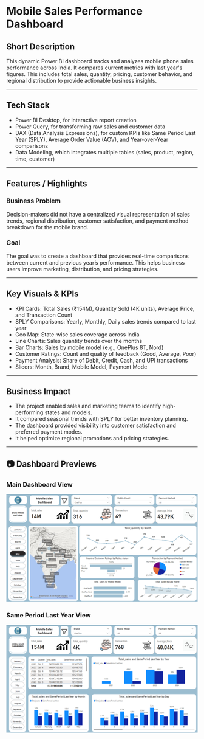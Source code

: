 # Mobile Sales Performance Dashboard 

## Short Description
This dynamic Power BI dashboard tracks and analyzes mobile phone sales performance across India. It compares current metrics with last year's figures. This includes total sales, quantity, pricing, customer behavior, and regional distribution to provide actionable business insights.

---

## Tech Stack  
- Power BI Desktop, for interactive report creation  
- Power Query, for transforming raw sales and customer data  
- DAX (Data Analysis Expressions), for custom KPIs like Same Period Last Year (SPLY), Average Order Value (AOV), and Year-over-Year comparisons  
- Data Modeling, which integrates multiple tables (sales, product, region, time, customer)

---

## Features / Highlights

### Business Problem  
Decision-makers did not have a centralized visual representation of sales trends, regional distribution, customer satisfaction, and payment method breakdown for the mobile brand.

### Goal  
The goal was to create a dashboard that provides real-time comparisons between current and previous year’s performance. This helps business users improve marketing, distribution, and pricing strategies.

---

## Key Visuals & KPIs  
- KPI Cards: Total Sales (₹154M), Quantity Sold (4K units), Average Price, and Transaction Count  
- SPLY Comparisons: Yearly, Monthly, Daily sales trends compared to last year  
- Geo Map: State-wise sales coverage across India  
- Line Charts: Sales quantity trends over the months  
- Bar Charts: Sales by mobile model (e.g., OnePlus 8T, Nord)  
- Customer Ratings: Count and quality of feedback (Good, Average, Poor)  
- Payment Analysis: Share of Debit, Credit, Cash, and UPI transactions  
- Slicers: Month, Brand, Mobile Model, Payment Mode

---

## Business Impact  
- The project enabled sales and marketing teams to identify high-performing states and models.  
- It compared seasonal trends with SPLY for better inventory planning.  
- The dashboard provided visibility into customer satisfaction and preferred payment modes.  
- It helped optimize regional promotions and pricing strategies.

---

## 📷 Dashboard Previews

### Main Dashboard View  
![Main Dashboard](https://github.com/Manish24611/Mobile-Sales-Performance-Dashboard/blob/main/Mobile%20Sales%20Dashboard%20-1.png)

### Same Period Last Year View  
![SPLY Dashboard](https://github.com/Manish24611/Mobile-Sales-Performance-Dashboard/blob/main/Mobile%20Sales%20Dashboard%20-%202.png)


